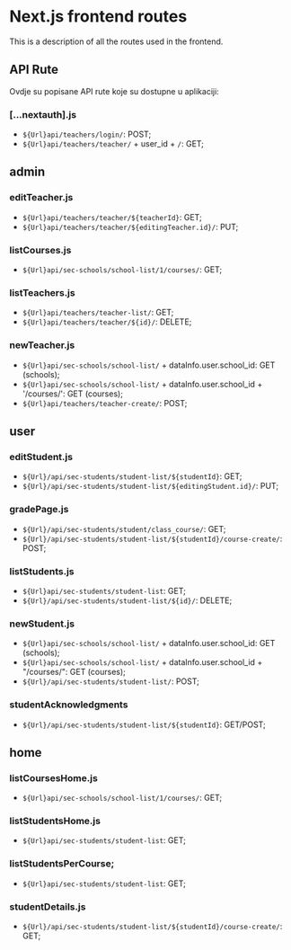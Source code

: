 # Next.js frontend routes

This is a description of all the routes used in the frontend.

## API Rute

Ovdje su popisane API rute koje su dostupne u aplikaciji:

### [...nextauth].js
- `${Url}api/teachers/login/`: POST;
- `${Url}api/teachers/teacher/` + user_id + `/`: GET;

## admin

### editTeacher.js
- `${Url}api/teachers/teacher/${teacherId}`: GET;
- `${Url}api/teachers/teacher/${editingTeacher.id}/`: PUT;

### listCourses.js
- `${Url}api/sec-schools/school-list/1/courses/`: GET;

### listTeachers.js
- `${Url}api/teachers/teacher-list/`: GET;
- `${Url}api/teachers/teacher/${id}/`: DELETE;

### newTeacher.js
- `${Url}api/sec-schools/school-list/` + dataInfo.user.school_id: GET (schools);
- `${Url}api/sec-schools/school-list/` + dataInfo.user.school_id + '/courses/': GET (courses);
- `${Url}api/teachers/teacher-create/`: POST;

## user

### editStudent.js
- `${Url}/api/sec-students/student-list/${studentId}`: GET;
- `${Url}/api/sec-students/student-list/${editingStudent.id}/`: PUT;

### gradePage.js
- `${Url}/api/sec-students/student/class_course/`: GET;
- `${Url}/api/sec-students/student-list/${studentId}/course-create/`: POST;

### listStudents.js
- `${Url}api/sec-students/student-list`: GET;
- `${Url}/api/sec-students/student-list/${id}/`: DELETE;

### newStudent.js
- `${Url}api/sec-schools/school-list/` + dataInfo.user.school_id: GET (schools);
- `${Url}api/sec-schools/school-list/` + dataInfo.user.school_id + "/courses/": GET (courses);
- `${Url}/api/sec-students/student-list/`: POST;

### studentAcknowledgments
- `${Url}/api/sec-students/student-list/${studentId}`: GET/POST;

## home

### listCoursesHome.js
- `${Url}api/sec-schools/school-list/1/courses/`: GET;

### listStudentsHome.js
- `${Url}api/sec-students/student-list`: GET;

### listStudentsPerCourse;
- `${Url}api/sec-students/student-list`: GET;

### studentDetails.js
- `${Url}/api/sec-students/student-list/${studentId}/course-create/`: GET;


